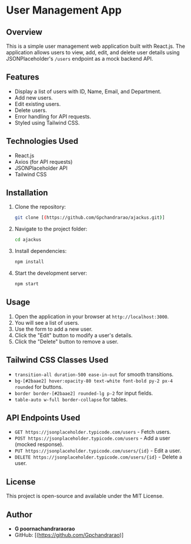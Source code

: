 # User Management App

## Overview
This is a simple user management web application built with React.js. The application allows users to view, add, edit, and delete user details using JSONPlaceholder's `/users` endpoint as a mock backend API.

## Features
- Display a list of users with ID, Name, Email, and Department.
- Add new users.
- Edit existing users.
- Delete users.
- Error handling for API requests.
- Styled using Tailwind CSS.

## Technologies Used
- React.js
- Axios (for API requests)
- JSONPlaceholder API
- Tailwind CSS

## Installation

1. Clone the repository:
   ```sh
   git clone [(https://github.com/Gpchandrarao/ajackus.git)]
   ```
2. Navigate to the project folder:
   ```sh
   cd ajackus
   ```
3. Install dependencies:
   ```sh
   npm install
   ```
4. Start the development server:
   ```sh
   npm start
   ```

## Usage
1. Open the application in your browser at `http://localhost:3000`.
2. You will see a list of users.
3. Use the form to add a new user.
4. Click the "Edit" button to modify a user's details.
5. Click the "Delete" button to remove a user.

## Tailwind CSS Classes Used
- `transition-all duration-500 ease-in-out` for smooth transitions.
- `bg-[#2baae2] hover:opacity-80 text-white font-bold py-2 px-4 rounded` for buttons.
- `border border-[#2baae2] rounded-lg p-2` for input fields.
- `table-auto w-full border-collapse` for tables.

## API Endpoints Used
- `GET https://jsonplaceholder.typicode.com/users` - Fetch users.
- `POST https://jsonplaceholder.typicode.com/users` - Add a user (mocked response).
- `PUT https://jsonplaceholder.typicode.com/users/{id}` - Edit a user.
- `DELETE https://jsonplaceholder.typicode.com/users/{id}` - Delete a user.

## License
This project is open-source and available under the MIT License.

## Author
- **G poornachandraraorao**
- GitHub: [(https://github.com/Gpchandrarao)]


